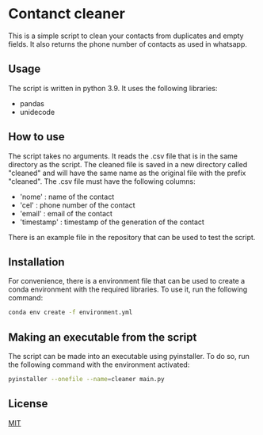 # Contanct cleaner

This is a simple script to clean your contacts from duplicates and empty fields.
It also returns the phone number of contacts as used in whatsapp.

## Usage

The script is written in python 3.9. It uses the following libraries:
- pandas
- unidecode

## How to use
The script takes no arguments. It reads the .csv file that is in the same directory as the script. The cleaned file is saved in a new directory called "cleaned" and will have the same name as the original file with the prefix "cleaned". The .csv file must have the following columns:
- 'nome' : name of the contact 
- 'cel' : phone number of the contact
- 'email' : email of the contact
- 'timestamp' : timestamp of the generation of the contact

There is an example file in the repository that can be used to test the script.

## Installation
For convenience, there is a environment file that can be used to create a conda environment with the required libraries. To use it, run the following command:
```bash
conda env create -f environment.yml
```
## Making an executable from the script
The script can be made into an executable using pyinstaller. To do so, run the following command with the environment activated:
```bash
pyinstaller --onefile --name=cleaner main.py
```

## License
[MIT](https://choosealicense.com/licenses/mit/)
